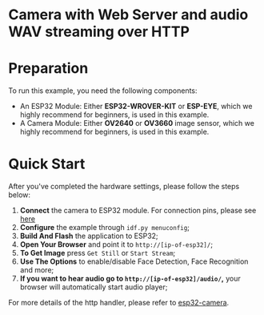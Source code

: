 # Camera with Web Server and audio WAV streaming over HTTP

# Preparation

To run this example, you need the following components:

* An ESP32 Module: Either **ESP32-WROVER-KIT** or **ESP-EYE**, which we highly recommend for beginners, is used in this example.
* A Camera Module: Either **OV2640** or **OV3660** image sensor, which we highly recommend for beginners, is used in this example.

# Quick Start

After you've completed the hardware settings, please follow the steps below:

1. **Connect** the camera to ESP32 module. For connection pins, please see [here](../../../docs/en/Camera_connections.md)
2. **Configure** the example through `idf.py menuconfig`;
3. **Build And Flash** the application to ESP32;
4. **Open Your Browser** and point it to `http://[ip-of-esp32]/`;
5. **To Get Image** press `Get Still` or `Start Stream`;
6. **Use The Options** to enable/disable Face Detection, Face Recognition and more;
7. **If you want to hear audio go to `http://[ip-of-esp32]/audio/`,** your browser will automatically start audio player;

For more details of the http handler, please refer to [esp32-camera](https://github.com/espressif/esp32-camera).
